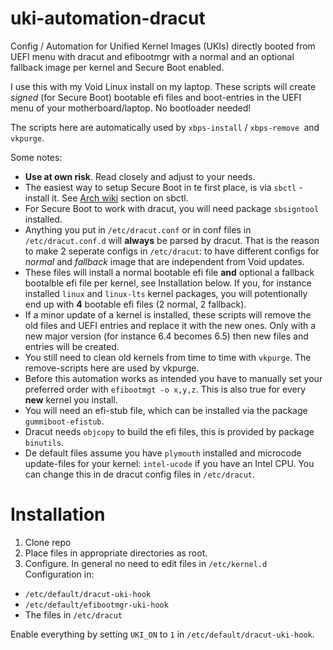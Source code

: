 # uki-automation-dracut
Config / Automation for Unified Kernel Images (UKIs) directly booted from UEFI menu with dracut and efibootmgr with a normal and an optional fallback image per kernel and Secure Boot enabled.

I use this with my Void Linux install on my laptop.
These scripts will create _signed_ (for Secure Boot) bootable efi files and boot-entries in the UEFI menu of your motherboard/laptop. No bootloader needed!

The scripts here are automatically used by `xbps-install` / `xbps-remove `and `vkpurge`.

Some notes:
- **Use at own risk**. Read closely and adjust to your needs.
- The easiest way to setup Secure Boot in te first place, is via `sbctl`  - install it. See [Arch wiki](https://wiki.archlinux.org/title/Unified_Extensible_Firmware_Interface/Secure_Boot) section on sbctl.
- For Secure Boot to work with dracut, you will need package `sbsigntool` installed. 
- Anything you put in `/etc/dracut.conf` or in conf files in `/etc/dracut.conf.d` will **always** be parsed by dracut. That is the reason to make 2 seperate configs in `/etc/dracut`: to have different configs for _normal_ and _fallback_ image that are independent from Void updates.
- These files will install a normal bootable efi file **and** optional a fallback bootalble efi file per kernel, see Installation below. If you, for instance  installed `linux` and `linux-lts` kernel packages, you will potentionally end up with **4** bootable efi files (2 normal, 2 fallback).
- If a minor update of a kernel is installed, these scripts will remove the old files and UEFI entries and replace it with the new ones. Only with a new major version (for instance 6.4 becomes 6.5) then new files and entries will be created.
- You still need to clean old kernels from time to time with `vkpurge`. The remove-scripts here are used by vkpurge.
- Before this automation works as intended you have to manually set your preferred order with `efibootmgt -o x,y,z`. This is also true for every **new** kernel you install.
- You will need an efi-stub file, which can be installed via the package `gummiboot-efistub`.
- Dracut needs `objcopy` to build the efi files, this is provided by package `binutils`.
- De default files assume you have `plymouth` installed and microcode update-files for your kernel: `intel-ucode` if you have an Intel CPU. You can change this in de dracut config files in `/etc/dracut`.

# Installation
1. Clone repo
2. Place files in appropriate directories as root.
3. Configure. In general no need to edit files in `/etc/kernel.d` Configuration in:
- `/etc/default/dracut-uki-hook`
- `/etc/default/efibootmgr-uki-hook`
- The files in `/etc/dracut`

Enable everything by setting `UKI_ON` to `1` in `/etc/default/dracut-uki-hook`.

